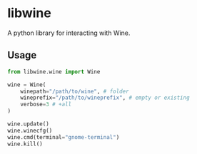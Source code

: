 # libwine
A python library for interacting with Wine.

## Usage
```python
from libwine.wine import Wine

wine = Wine(
    winepath="/path/to/wine", # folder
    wineprefix="/path/to/wineprefix", # empty or existing
    verbose=3 # +all
)

wine.update()
wine.winecfg()
wine.cmd(terminal="gnome-terminal")
wine.kill()
```